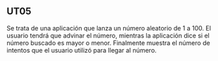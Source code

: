 ## UT05
 Se trata de una aplicación que lanza un número aleatorio de 1 a 100. El usuario tendrá que advinar el número, mientras la aplicación dice si el número buscado es mayor o menor. Finalmente muestra el número de intentos que el usuario utilizó para llegar al número.

